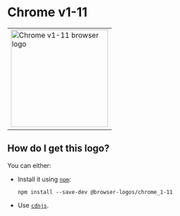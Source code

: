 # Chrome v1-11

<table>
    <tr height=230>
        <td>
            <a href="https://github.com/alrra/browser-logos/tree/b8920acd333cb0994eee281a90dc13b32fa13dbb/src/archive/chrome_1-11">
                <img width=220 src="https://raw.githubusercontent.com/alrra/browser-logos/b8920acd333cb0994eee281a90dc13b32fa13dbb/src/archive/chrome_1-11/chrome_1-11.svg?sanitize=true" alt="Chrome v1-11 browser logo">
            </a>
        </td>
    </tr>
</table>

## How do I get this logo?

You can either:

* Install it using [`npm`][npm]:

  `npm install --save-dev @browser-logos/chrome_1-11`

* Use [`cdnjs`][cdnjs].

<!-- Link labels: -->

[cdnjs]: https://cdnjs.com/libraries/browser-logos
[npm]: https://www.npmjs.com/
